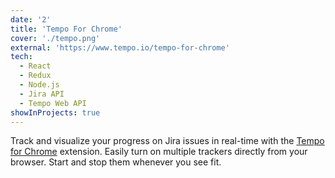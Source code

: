 ```yaml
---
date: '2'
title: 'Tempo For Chrome'
cover: './tempo.png'
external: 'https://www.tempo.io/tempo-for-chrome'
tech:
  - React
  - Redux
  - Node.js
  - Jira API
  - Tempo Web API
showInProjects: true
---
```


Track and visualize your progress on Jira issues in real-time with the [Tempo for Chrome](https://www.tempo.io/tempo-for-chrome) extension. Easily turn on multiple trackers directly from your browser. Start and stop them whenever you see fit.

